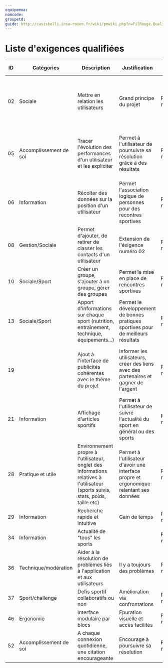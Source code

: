 ```yaml
---
equipemoa: 
nomcode: 
groupetd: 
guide: http://casisbelli.insa-rouen.fr/wiki/pmwiki.php?n=FilRouge.QualifierExigence
---
```

# Liste d'exigences qualifiées

| ID 	| Catégories 	| Description 	| Justification 	| Origine 	| Critères de satisfaction 	| Contentement MOA 	| Mécontentement MOA 	| Exigences Dépendantes 	| Exigences conflictuelles 	|
|----	|------------	|-------------	|---------------	|---------	|--------------------------	|------------------	|--------------------	|-----------------------	|--------------------------	|
|  02  	|      Sociale      	|      Mettre en relation les utilisateurs       	|       Grand principe du projet       	|       Remue-méninges   	|    Les utilisateurs doivent pouvoir interagir avec la plateforme et avec les autres utilisateurs 	|                 	|                  	|              06         	|                          	|
|  05 	|      Accomplissement de soi      	|        Tracer l'évolution des performances d'un utilisateur et les expliciter    	|    Permet à l'utilisateur de poursuivre sa résolution grâce à des résultats           	|     Remue-méninges    	|   Suivi de l'activité de l'utilisateur à travers des chiffres, des statistiques, des palliers de progression    	|                  	|                    	|                       	|                          	|
|  06 	|       Information    	|        Récolter des données sur la position d'un utilisateur    	|   Permet l'association logique de personnes pour des recontres sportives     |      Remue-méninges   	| Obtenir les coordonnées d'un utilisateur quand celui-ci l'autorise   	|                  	|                    	|                       	|                          	|
|   08 	|     Gestion/Sociale       	|       Permet d'ajouter, de retirer de classer les contacts d'un utilisateur      	|             Extension de l'éxigence numéro 02 	|    Remue-méninges     	| Gestion efficace des contacts d'un utilisateur	|                  	|                    	|                       	|                          	|
|   10 	|       Sociale/Sport     	|       Créer un groupe, s'ajouter à un groupe, gérer des groupes     	|    Permet la mise en place de rencontres sportives       	|     Remue-méninges    	| Outil de création et de gestion de groupes	|                  	|                    	|                       	|                          	|
|   13 	|      Sociale/Sport      	|       Apport d'informations sur chaque sport (nutrition, entraînement, technique, équipements...)      	|       Permet le développement de bonnes pratiques sportives pour de meilleurs résultats       	|      Remue-méninges   	| Implémentation d'un wiki et d'un système de cours sur l'application|                  	|                    	|                       	|                          	|
|   19 	|            	|      Ajout à l'interface de publicités cohérentes avec le thème du projet       	|           Informer les utilisateurs, créer des liens avec des partenaires et gagner de l'argent    	|    Remue-méninges     	| Bannières publicitaires non intrusives et expliciter les offres partenaires avec un logo "Sponso"	|                  	|                    	|                       	|                          	|
|    21	|       Information     	|       Affichage d'articles sportifs      	|        Permet à l'utilisateur de suivre l'actualité du sport en général ou des sports       	|      Remue-méninges   	|Outil de création et de publication d'articles pour suivre l'actualité|                  	|                    	|                       	|                          	|
|    28	|      Pratique et utile      	|        Environnement propre à l'utilisateur, onglet des informations relatives à l'utilisateur (sports suivis, stats, poids, taille etc)    	|        Permet à l'utilisateur d'avoir une interface propre et ergonomique relantant ses données       	|     Remue-méninges    	|                          	|                  	|                    	|                       	|                          	|
|    29	|       Information     	|       Recherche rapide et intuitive      	|         Gain de temps      	|     Remue-méninges    	|                          	| 
|    34	|      Information      	|      Actualité de "tous" les sports       	|             	|    Remue-méninges     	|                         	|                  	|                    	|                       	| |                    	|                       	| 
|    36	|      Technique/modération      	|         Aider à la résolution de problèmes liés à l'application et aux utilisateurs    	|         Il y a toujours des problèmes      	|   Remue-méninges      	|                          	|                  	|                    	| 
|    37	|      Sport/challenge      	|       Defis sportif collaboratifs ou non     	|        Amélioration via confrontations       	|      Remue-méninges   	|                          	|                  	|                    	|  
|    46	|       Ergonomie     	|        Interface modulaire par blocs     	|         Epuration visuelle et accès facilités      	|       Remue-méninges  	|                          	|                  	|                    	|                       	|                          	|
|    52	|       Accomplissement de soi     	|       A chaque connexion quotidienne, une citation encourageante     	|       Encourage à poursuivre sa résolution        	|    Remue-méninges     	|                          	|                  	|                    	|                       	|                          	|
